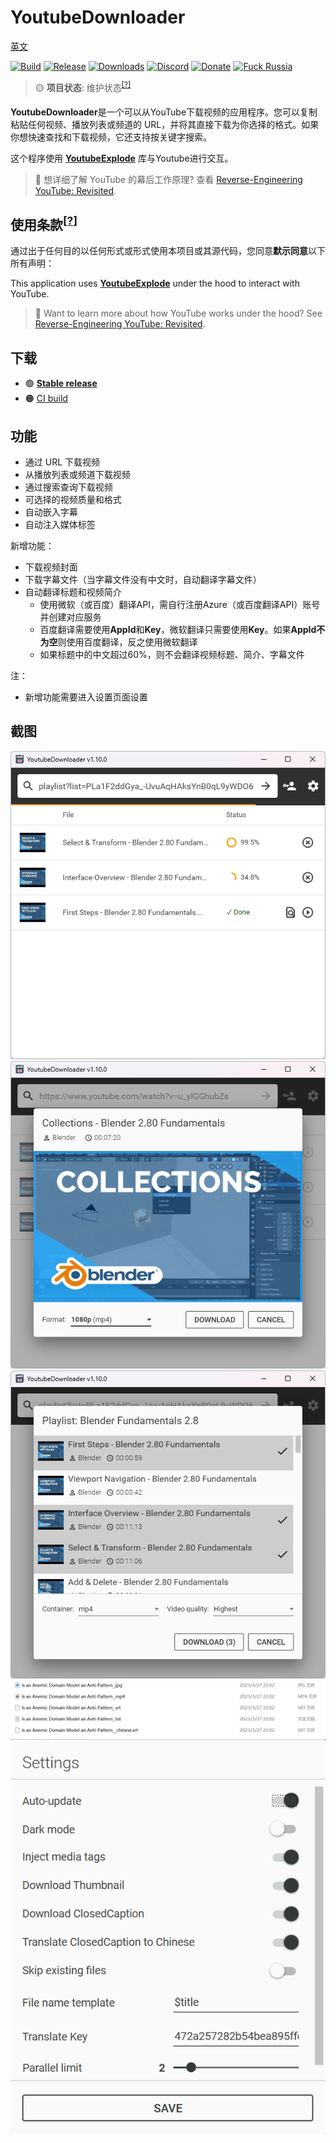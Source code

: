 # YoutubeDownloader

[英文](Readme_EN.md)

[![Build](https://img.shields.io/github/actions/workflow/status/SinnoSong/YoutubeDownloader/main.yml?branch=master)](https://github.com/SinnoSong/YoutubeDownloader/actions)
[![Release](https://img.shields.io/github/release/SinnoSong/YoutubeDownloader.svg)](https://github.com/SinnoSong/YoutubeDownloader/releases)
[![Downloads](https://img.shields.io/github/downloads/SinnoSong/YoutubeDownloader/total.svg)](https://github.com/SinnoSong/YoutubeDownloader/releases)
[![Discord](https://img.shields.io/discord/869237470565392384?label=discord)](https://discord.gg/2SUWKFnHSm)
[![Donate](https://img.shields.io/badge/donate-$$$-8a2be2.svg)](https://tyrrrz.me/donate)
[![Fuck Russia](https://img.shields.io/badge/fuck-russia-e4181c.svg?labelColor=000000)](https://twitter.com/tyrrrz/status/1495972128977571848)

> 🟡 **项目状态**: 维护状态<sup>[[?]](https://github.com/Tyrrrz/.github/blob/master/docs/project-status.md)</sup>

**YoutubeDownloader**是一个可以从YouTube下载视频的应用程序。您可以复制粘贴任何视频、播放列表或频道的 URL，并将其直接下载为你选择的格式。如果你想快速查找和下载视频，它还支持按关键字搜索。

这个程序使用 [**YoutubeExplode**](https://github.com/Tyrrrz/YoutubeExplode) 库与Youtube进行交互。
> 📝 想详细了解 YouTube 的幕后工作原理?
> 查看 [Reverse-Engineering YouTube: Revisited](https://tyrrrz.me/blog/reverse-engineering-youtube-revisited).

## 使用条款<sup>[[?]](https://github.com/Tyrrrz/.github/blob/master/docs/why-so-political.md)</sup>

通过出于任何目的以任何形式或形式使用本项目或其源代码，您同意**默示同意**以下所有声明：

This application uses [**YoutubeExplode**](https://github.com/Tyrrrz/YoutubeExplode) under the hood to interact with YouTube.

> 📝 Want to learn more about how YouTube works under the hood?
> See [Reverse-Engineering YouTube: Revisited](https://tyrrrz.me/blog/reverse-engineering-youtube-revisited).

## 下载

- 🟢 **[Stable release](https://github.com/SinnoSong/YoutubeDownloader/releases/latest)**
- 🟠 [CI build](https://github.com/SinnoSong/YoutubeDownloader/actions/workflows/main.yml)

## 功能

- 通过 URL 下载视频
- 从播放列表或频道下载视频
- 通过搜索查询下载视频
- 可选择的视频质量和格式
- 自动嵌入字幕
- 自动注入媒体标签

新增功能：

- 下载视频封面
- 下载字幕文件（当字幕文件没有中文时，自动翻译字幕文件）
- 自动翻译标题和视频简介
  - 使用微软（或百度）翻译API，需自行注册Azure（或百度翻译API）账号并创建对应服务
  - 百度翻译需要使用**AppId**和**Key**，微软翻译只需要使用**Key**。如果**AppId不为空**则使用百度翻译，反之使用微软翻译
  - 如果标题中的中文超过60%，则不会翻译视频标题、简介、字幕文件

注：

- 新增功能需要进入设置页面设置

## 截图

![list](.assets/list.png)
![single](.assets/single.png)
![multiple](.assets/multiple.png)
![downloadFiles](.assets/downloadFiles.png)
![settings](.assets/settings.png)
